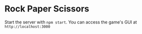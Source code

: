 # Rock Paper Scissors
Start the server with `npm start`. You can access the game's GUI at `http://localhost:3000`



